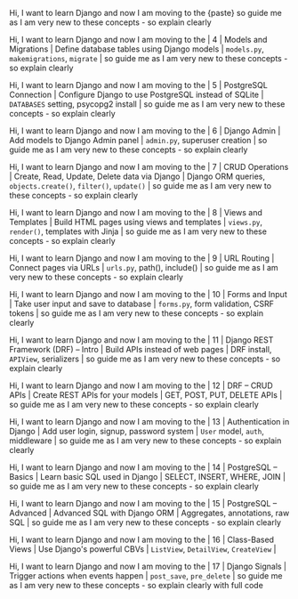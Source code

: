 Hi, I want to learn Django and now I am moving to the {paste} so guide me as I am very new to these concepts - so explain clearly 


Hi, I want to learn Django and now I am moving to the | 4    | Models and Migrations               | Define database tables using Django models           | `models.py`, `makemigrations`, `migrate`                       | so guide me as I am very new to these concepts - so explain clearly 



Hi, I want to learn Django and now I am moving to the | 5    | PostgreSQL Connection               | Configure Django to use PostgreSQL instead of SQLite | `DATABASES` setting, psycopg2 install                          | so guide me as I am very new to these concepts - so explain clearly 


Hi, I want to learn Django and now I am moving to the | 6    | Django Admin                        | Add models to Django Admin panel                     | `admin.py`, superuser creation                                 | so guide me as I am very new to these concepts - so explain clearly 

Hi, I want to learn Django and now I am moving to the | 7    | CRUD Operations                     | Create, Read, Update, Delete data via Django         | Django ORM queries, `objects.create()`, `filter()`, `update()` | so guide me as I am very new to these concepts - so explain clearly 


Hi, I want to learn Django and now I am moving to the | 8    | Views and Templates                 | Build HTML pages using views and templates           | `views.py`, `render()`, templates with Jinja                   | so guide me as I am very new to these concepts - so explain clearly 



Hi, I want to learn Django and now I am moving to the | 9    | URL Routing                         | Connect pages via URLs                               | `urls.py`, path(), include()                                   | so guide me as I am very new to these concepts - so explain clearly 



Hi, I want to learn Django and now I am moving to the | 10   | Forms and Input                     | Take user input and save to database                 | `forms.py`, form validation, CSRF tokens                       | so guide me as I am very new to these concepts - so explain clearly 


Hi, I want to learn Django and now I am moving to the | 11   | Django REST Framework (DRF) – Intro | Build APIs instead of web pages                      | DRF install, `APIView`, serializers                            | so guide me as I am very new to these concepts - so explain clearly 



Hi, I want to learn Django and now I am moving to the | 12   | DRF – CRUD APIs                     | Create REST APIs for your models                     | GET, POST, PUT, DELETE APIs                                    | so guide me as I am very new to these concepts - so explain clearly 



Hi, I want to learn Django and now I am moving to the | 13   | Authentication in Django            | Add user login, signup, password system              | `User` model, `auth`, middleware                               | so guide me as I am very new to these concepts - so explain clearly 


Hi, I want to learn Django and now I am moving to the 
| 14   | PostgreSQL – Basics                 | Learn basic SQL used in Django                       | SELECT, INSERT, WHERE, JOIN                                    | so guide me as I am very new to these concepts - so explain clearly 


Hi, I want to learn Django and now I am moving to the 
| 15   | PostgreSQL – Advanced               | Advanced SQL with Django ORM                         | Aggregates, annotations, raw SQL                               | so guide me as I am very new to these concepts - so explain clearly 



Hi, I want to learn Django and now I am moving to the 
| 16   | Class-Based Views                   | Use Django's powerful CBVs                           | `ListView`, `DetailView`, `CreateView`                         |

Hi, I want to learn Django and now I am moving to the 
| 17   | Django Signals                      | Trigger actions when events happen                   | `post_save`, `pre_delete`                                      | so guide me as I am very new to these concepts - so explain clearly  with full code 
